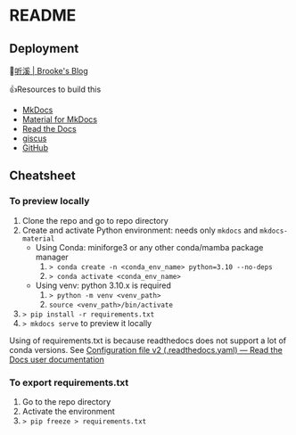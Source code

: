 README
======

Deployment
----------

🔗[听溪 | Brooke's Blog](https://brookes-blog.readthedocs.io/zh/latest/)

👍Resources to build this

* [MkDocs](https://www.mkdocs.org/)
* [Material for MkDocs](https://squidfunk.github.io/mkdocs-material/)
* [Read the Docs](https://readthedocs.org/)
* [giscus](https://giscus.app/)
* [GitHub](https://github.com/)

Cheatsheet
----------

### To preview locally

1. Clone the repo and go to repo directory
2. Create and activate Python environment: needs only `mkdocs` and `mkdocs-material`
    * Using Conda: miniforge3 or any other conda/mamba package manager
        1. `> conda create -n <conda_env_name> python=3.10 --no-deps`
        2. `> conda activate <conda_env_name>`
    * Using venv: python 3.10.x is required
        1. `> python -m venv <venv_path>`
        2. `source <venv_path>/bin/activate`
3. `> pip install -r requirements.txt`
4. `> mkdocs serve` to preview it locally

Using of requirements.txt is because readthedocs does not support a lot of conda versions. See [Configuration file v2 (.readthedocs.yaml) — Read the Docs user documentation](https://docs.readthedocs.io/en/stable/config-file/v2.html#build-tools-python)

### To export requirements.txt

1. Go to the repo directory
2. Activate the environment
3. `> pip freeze > requirements.txt`
